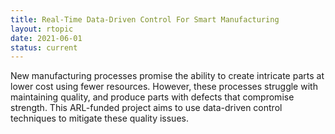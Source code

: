 ```yaml
---
title: Real-Time Data-Driven Control For Smart Manufacturing
layout: rtopic
date: 2021-06-01
status: current
---
```

New manufacturing processes promise the ability to create intricate parts at lower cost using fewer resources. However, these processes struggle with maintaining quality, and produce parts with defects that compromise strength. This ARL-funded project aims to use data-driven control techniques to mitigate these quality issues. 
